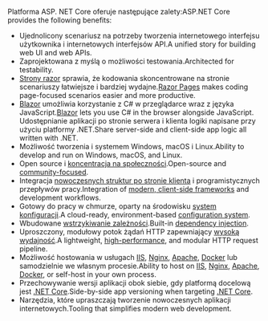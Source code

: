 <span data-ttu-id="cbea9-101">Platforma ASP. NET Core oferuje następujące zalety:</span><span class="sxs-lookup"><span data-stu-id="cbea9-101">ASP.NET Core provides the following benefits:</span></span>

* <span data-ttu-id="cbea9-102">Ujednolicony scenariusz na potrzeby tworzenia internetowego interfejsu użytkownika i internetowych interfejsów API.</span><span class="sxs-lookup"><span data-stu-id="cbea9-102">A unified story for building web UI and web APIs.</span></span>
* <span data-ttu-id="cbea9-103">Zaprojektowana z myślą o możliwości testowania.</span><span class="sxs-lookup"><span data-stu-id="cbea9-103">Architected for testability.</span></span>
* <span data-ttu-id="cbea9-104">[Strony razor](xref:razor-pages/index) sprawia, że kodowania skoncentrowane na stronie scenariuszy łatwiejsze i bardziej wydajne.</span><span class="sxs-lookup"><span data-stu-id="cbea9-104">[Razor Pages](xref:razor-pages/index) makes coding page-focused scenarios easier and more productive.</span></span>
* <span data-ttu-id="cbea9-105">[Blazor](xref:blazor/index) umożliwia korzystanie z C# w przeglądarce wraz z języka JavaScript.</span><span class="sxs-lookup"><span data-stu-id="cbea9-105">[Blazor](xref:blazor/index) lets you use C# in the browser alongside JavaScript.</span></span> <span data-ttu-id="cbea9-106">Udostępnianie aplikacji po stronie serwera i klienta logiki napisane przy użyciu platformy .NET.</span><span class="sxs-lookup"><span data-stu-id="cbea9-106">Share server-side and client-side app logic all written with .NET.</span></span> 
* <span data-ttu-id="cbea9-107">Możliwość tworzenia i systemem Windows, macOS i Linux.</span><span class="sxs-lookup"><span data-stu-id="cbea9-107">Ability to develop and run on Windows, macOS, and Linux.</span></span>
* <span data-ttu-id="cbea9-108">Open source i [koncentracja na społeczności](https://live.asp.net/).</span><span class="sxs-lookup"><span data-stu-id="cbea9-108">Open-source and [community-focused](https://live.asp.net/).</span></span>
* <span data-ttu-id="cbea9-109">Integracja [nowoczesnych struktur po stronie klienta](xref:blazor/index) i programistycznych przepływów pracy.</span><span class="sxs-lookup"><span data-stu-id="cbea9-109">Integration of [modern, client-side frameworks](xref:blazor/index) and development workflows.</span></span>
* <span data-ttu-id="cbea9-110">Gotowy do pracy w chmurze, oparty na środowisku [system konfiguracji](xref:fundamentals/configuration/index).</span><span class="sxs-lookup"><span data-stu-id="cbea9-110">A cloud-ready, environment-based [configuration system](xref:fundamentals/configuration/index).</span></span>
* <span data-ttu-id="cbea9-111">Wbudowane [wstrzykiwanie zależności](xref:fundamentals/dependency-injection).</span><span class="sxs-lookup"><span data-stu-id="cbea9-111">Built-in [dependency injection](xref:fundamentals/dependency-injection).</span></span>
* <span data-ttu-id="cbea9-112">Uproszczony, modułowy potok żądań HTTP zapewniający [wysoką wydajność](https://github.com/aspnet/benchmarks).</span><span class="sxs-lookup"><span data-stu-id="cbea9-112">A lightweight, [high-performance](https://github.com/aspnet/benchmarks), and modular HTTP request pipeline.</span></span>
* <span data-ttu-id="cbea9-113">Możliwość hostowania w usługach [IIS](xref:host-and-deploy/iis/index), [Nginx](xref:host-and-deploy/linux-nginx), [Apache](xref:host-and-deploy/linux-apache), [Docker](xref:host-and-deploy/docker/index) lub samodzielnie we własnym procesie.</span><span class="sxs-lookup"><span data-stu-id="cbea9-113">Ability to host on [IIS](xref:host-and-deploy/iis/index), [Nginx](xref:host-and-deploy/linux-nginx), [Apache](xref:host-and-deploy/linux-apache), [Docker](xref:host-and-deploy/docker/index), or self-host in your own process.</span></span>
* <span data-ttu-id="cbea9-114">Przechowywanie wersji aplikacji obok siebie, gdy platformą docelową jest [.NET Core](/dotnet/articles/standard/choosing-core-framework-server).</span><span class="sxs-lookup"><span data-stu-id="cbea9-114">Side-by-side app versioning when targeting [.NET Core](/dotnet/articles/standard/choosing-core-framework-server).</span></span>
* <span data-ttu-id="cbea9-115">Narzędzia, które upraszczają tworzenie nowoczesnych aplikacji internetowych.</span><span class="sxs-lookup"><span data-stu-id="cbea9-115">Tooling that simplifies modern web development.</span></span>
